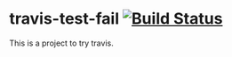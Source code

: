 travis-test-fail
[![Build Status](https://travis-ci.org/leoleozhu/travis-test-fail.png?branch=master)](https://travis-ci.org/leoleozhu/travis-test-fail)
===================
This is a project to try travis.
